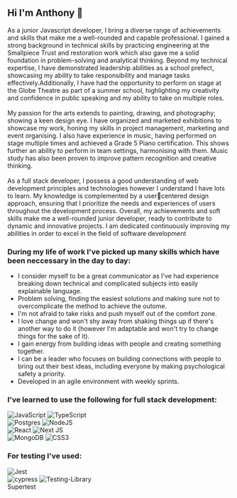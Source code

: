 ## Hi I'm Anthony 👋

As a junior Javascript developer, I bring a diverse range of achievements and skills that make me a
well-rounded and capable professional. I gained a strong background in technical skills by practicing
engineering at the Smallpiece Trust and restoration work which also gave me a solid foundation in
problem-solving and analytical thinking. Beyond my technical expertise, I have demonstrated
leadership abilities as a school prefect, showcasing my ability to take responsibility and manage
tasks effectively.Additionally, I have had the opportunity to perform on stage at the Globe Theatre
as part of a summer school, highlighting my creativity and confidence in public speaking and my
ability to take on multiple roles. <br/> <br/>
My passion for the arts extends to painting, drawing, and photography; showing a keen design eye. I
have organized and marketed exhibitions to showcase my work, honing my skills in project
management, marketing and event organising. I also have experience in music, having performed on
stage multiple times and achieved a Grade 5 Piano certification. This shows further an ability to
perform in team settings, harmonising with them. Music study has also been proven to improve
pattern recognition and creative thinking. <br/> <br/>
As a full stack developer, I possess a good understanding of web development principles and
technologies however I understand I have lots to learn. My knowledge is complemented by a usercentered design approach, ensuring that I prioritize the needs and experiences of users throughout
the development process. Overall, my achievements and soft skills make me a well-rounded junior
developer, ready to contribute to dynamic and innovative projects. I am dedicated continuously
improving my abilities in order to excel in the field of software development<br/>

### During my life of work I've picked up many skills which have been neccessary in the day to day: <br/>
- I consider myself to be a great communicator as I've had experience breaking down technical and complicated subjects into easily explainable language. <br/>
- Problem solving, finding the easiest solutions and making sure not to overcomplicate the method to achieve the outome.<br/>
- I'm not afraid to take risks and push myself out of the comfort zone.<br/>
- I love change and won't shy away from shaking things up if there's another way to do it (however I'm adaptable and won't try to change things for the sake of it).<br/>
- I gain energy from building ideas with people and creating something together.<br/>
- I can be a leader who focuses on building connections with people to bring out their best ideas, including everyone by making psychological safety a priority. <br/>
- Developed in an agile environment with weekly sprints.

### I've learned to use the following for full stack development:<br/>
![JavaScript](https://img.shields.io/badge/javascript-%23323330.svg?style=for-the-badge&logo=javascript&logoColor=%23F7DF1E)
![TypeScript](https://img.shields.io/badge/typescript-%23007ACC.svg?style=for-the-badge&logo=typescript&logoColor=white)<br/>
![Postgres](https://img.shields.io/badge/postgres-%23316192.svg?style=for-the-badge&logo=postgresql&logoColor=white)
![NodeJS](https://img.shields.io/badge/node.js-6DA55F?style=for-the-badge&logo=node.js&logoColor=white)<br/>
![React](https://img.shields.io/badge/react-%2320232a.svg?style=for-the-badge&logo=react&logoColor=%2361DAFB)
![Next JS](https://img.shields.io/badge/Next-black?style=for-the-badge&logo=next.js&logoColor=white)<br/>
![MongoDB](https://img.shields.io/badge/MongoDB-%234ea94b.svg?style=for-the-badge&logo=mongodb&logoColor=white)
![CSS3](https://img.shields.io/badge/css3-%231572B6.svg?style=for-the-badge&logo=css3&logoColor=white)<br/>

### For testing I've used:<br/>
![Jest](https://img.shields.io/badge/-jest-%23C21325?style=for-the-badge&logo=jest&logoColor=white)<br/>
![cypress](https://img.shields.io/badge/-cypress-%23E5E5E5?style=for-the-badge&logo=cypress&logoColor=058a5e)
![Testing-Library](https://img.shields.io/badge/-TestingLibrary-%23E33332?style=for-the-badge&logo=testing-library&logoColor=white)          
Supertest

<!--
**remiyeku/remiyeku** is a ✨ _special_ ✨ repository because its `README.md` (this file) appears on your GitHub profile.

Here are some ideas to get you started:

- 🔭 I’m currently working on ...
- 🌱 I’m currently learning ...
- 👯 I’m looking to collaborate on ...
- 🤔 I’m looking for help with ...
- 💬 Ask me about ...
- 📫 How to reach me: ...
- 😄 Pronouns: ...
- ⚡ Fun fact: ...
-->
